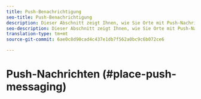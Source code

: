 ```yaml
---
title: Push-Benachrichtigung
seo-title: Push-Benachrichtigung
description: Dieser Abschnitt zeigt Ihnen, wie Sie Orte mit Push-Nachrichten verwenden.
seo-description: Dieser Abschnitt zeigt Ihnen, wie Sie Orte mit Push-Nachrichten verwenden.
translation-type: tm+mt
source-git-commit: 6ae0c8d90cad4c437e1db7f562a0bc9c6b072ce6

---
```



# Push-Nachrichten (#place-push-messaging)
